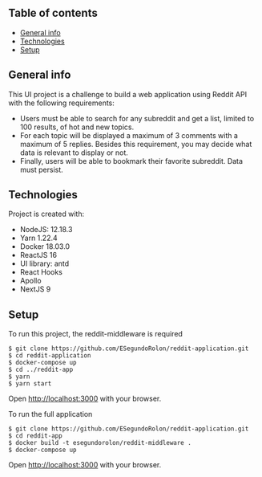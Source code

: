 ## Table of contents
* [General info](#general-info)
* [Technologies](#technologies)
* [Setup](#setup)

## General info
This UI project is a challenge to build a web application using Reddit API with the following requirements:

* Users must be able to search for any subreddit and get a list, limited to 100 results, of hot and
new topics.
* For each topic will be displayed a maximum of 3 comments with a maximum of 5 replies.
Besides this requirement, you may decide what data is relevant to display or not.
* Finally, users will be able to bookmark their favorite subreddit.
Data must persist. 


## Technologies
Project is created with:
* NodeJS: 12.18.3
* Yarn 1.22.4
* Docker 18.03.0
* ReactJS 16
* UI library: antd
* React Hooks
* Apollo
* NextJS 9
	
## Setup
To run this project, the reddit-middleware is required

```
$ git clone https://github.com/ESegundoRolon/reddit-application.git
$ cd reddit-application
$ docker-compose up
$ cd ../reddit-app
$ yarn
$ yarn start
```
Open [http://localhost:3000](http://localhost:3000) with your browser.

To run the full application

```
$ git clone https://github.com/ESegundoRolon/reddit-application.git
$ cd reddit-app
$ docker build -t esegundorolon/reddit-middleware .
$ docker-compose up 
```

Open [http://localhost:3000](http://localhost:3000) with your browser.